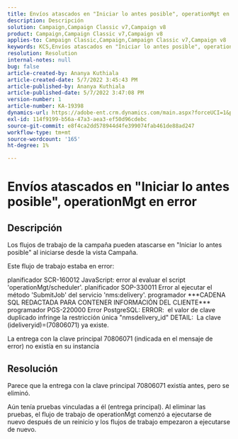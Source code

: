 ```yaml
---
title: Envíos atascados en "Iniciar lo antes posible", operationMgt en error
description: Descripción
solution: Campaign,Campaign Classic v7,Campaign v8
product: Campaign,Campaign Classic v7,Campaign v8
applies-to: Campaign Classic,Campaign,Campaign Classic v7,Campaign v8
keywords: KCS,Envíos atascados en "Iniciar lo antes posible", operationMgt en error
resolution: Resolution
internal-notes: null
bug: false
article-created-by: Ananya Kuthiala
article-created-date: 5/7/2022 3:45:43 PM
article-published-by: Ananya Kuthiala
article-published-date: 5/7/2022 3:47:08 PM
version-number: 1
article-number: KA-19398
dynamics-url: https://adobe-ent.crm.dynamics.com/main.aspx?forceUCI=1&pagetype=entityrecord&etn=knowledgearticle&id=d14b53bd-1cce-ec11-a7b5-0022480a8e40
exl-id: 114f9199-b56a-47a3-aea3-ef50d96cdebc
source-git-commit: e8f4ca2dd578944d4fe399074fab461de88ad247
workflow-type: tm+mt
source-wordcount: '165'
ht-degree: 1%

---
```


# Envíos atascados en &quot;Iniciar lo antes posible&quot;, operationMgt en error

## Descripción


Los flujos de trabajo de la campaña pueden atascarse en &quot;Iniciar lo antes posible&quot; al iniciarse desde la vista Campaña.



Este flujo de trabajo estaba en error:

planificador SCR-160012 JavaScript: error al evaluar el script &#39;operationMgt/scheduler&#39;.
planificador SOP-330011 Error al ejecutar el método &#39;SubmitJob&#39; del servicio &#39;nms:delivery&#39;.
programador \*\*\*CADENA SQL REDACTADA PARA CONTENER INFORMACIÓN DEL CLIENTE\*\*\* programador PGS-220000 Error PostgreSQL: ERROR:  el valor de clave duplicado infringe la restricción única &quot;nmsdelivery_id&quot; DETAIL:  La clave (ideliveryid)=(70806071) ya existe.

La entrega con la clave principal 70806071 (indicada en el mensaje de error) no existía en su instancia


## Resolución


Parece que la entrega con la clave principal 70806071 existía antes, pero se eliminó.

Aún tenía pruebas vinculadas a él (entrega principal). Al eliminar las pruebas, el flujo de trabajo de operationMgt comenzó a ejecutarse de nuevo después de un reinicio y los flujos de trabajo empezaron a ejecutarse de nuevo.
